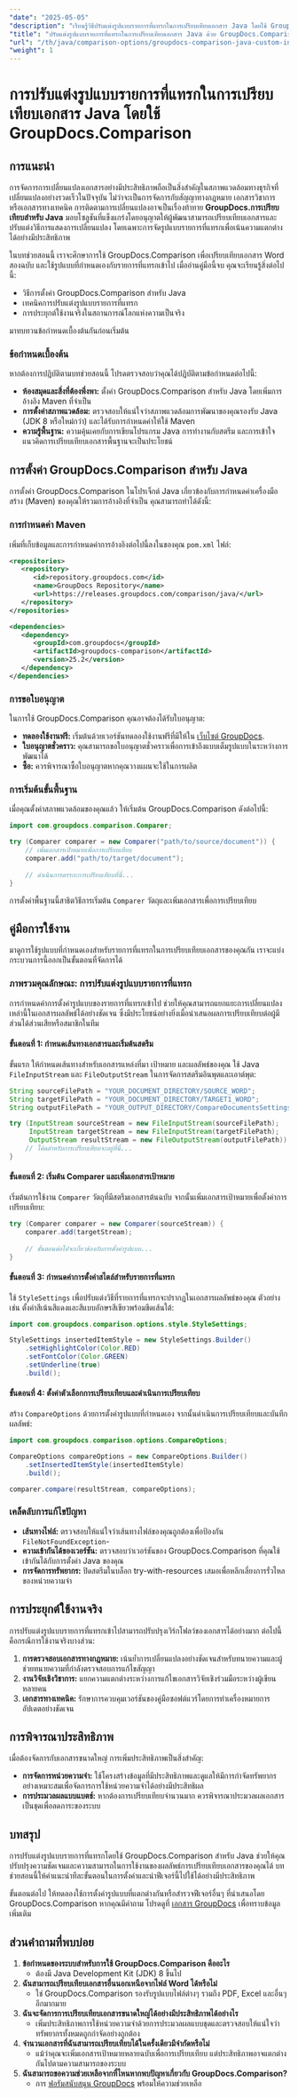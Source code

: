 ```yaml
---
"date": "2025-05-05"
"description": "เรียนรู้วิธีปรับแต่งรูปแบบรายการที่แทรกในการเปรียบเทียบเอกสาร Java โดยใช้ GroupDocs.Comparison เพื่อเพิ่มความชัดเจนและการใช้งาน"
"title": "ปรับแต่งรูปแบบรายการที่แทรกในการเปรียบเทียบเอกสาร Java ด้วย GroupDocs.Comparison"
"url": "/th/java/comparison-options/groupdocs-comparison-java-custom-inserted-item-styles/"
"weight": 1
---
```


# การปรับแต่งรูปแบบรายการที่แทรกในการเปรียบเทียบเอกสาร Java โดยใช้ GroupDocs.Comparison

## การแนะนำ

การจัดการการเปลี่ยนแปลงเอกสารอย่างมีประสิทธิภาพถือเป็นสิ่งสำคัญในสภาพแวดล้อมทางธุรกิจที่เปลี่ยนแปลงอย่างรวดเร็วในปัจจุบัน ไม่ว่าจะเป็นการจัดการกับสัญญาทางกฎหมาย เอกสารวิชาการ หรือเอกสารทางเทคนิค การติดตามการเปลี่ยนแปลงอาจเป็นเรื่องท้าทาย **GroupDocs.การเปรียบเทียบสำหรับ Java** มอบโซลูชันที่แข็งแกร่งโดยอนุญาตให้ผู้พัฒนาสามารถเปรียบเทียบเอกสารและปรับแต่งวิธีการแสดงการเปลี่ยนแปลง โดยเฉพาะการจัดรูปแบบรายการที่แทรกเพื่อเน้นความแตกต่างได้อย่างมีประสิทธิภาพ

ในบทช่วยสอนนี้ เราจะศึกษาการใช้ GroupDocs.Comparison เพื่อเปรียบเทียบเอกสาร Word สองฉบับ และใช้รูปแบบที่กำหนดเองกับรายการที่แทรกเข้าไป เมื่ออ่านคู่มือนี้จบ คุณจะเรียนรู้สิ่งต่อไปนี้:
- วิธีการตั้งค่า GroupDocs.Comparison สำหรับ Java
- เทคนิคการปรับแต่งรูปแบบรายการที่แทรก
- การประยุกต์ใช้งานจริงในสถานการณ์โลกแห่งความเป็นจริง

มาทบทวนข้อกำหนดเบื้องต้นกันก่อนเริ่มต้น

### ข้อกำหนดเบื้องต้น

หากต้องการปฏิบัติตามบทช่วยสอนนี้ โปรดตรวจสอบว่าคุณได้ปฏิบัติตามข้อกำหนดต่อไปนี้:
- **ห้องสมุดและสิ่งที่ต้องพึ่งพา:** ตั้งค่า GroupDocs.Comparison สำหรับ Java โดยเพิ่มการอ้างอิง Maven ที่จำเป็น
- **การตั้งค่าสภาพแวดล้อม:** ตรวจสอบให้แน่ใจว่าสภาพแวดล้อมการพัฒนาของคุณรองรับ Java (JDK 8 หรือใหม่กว่า) และได้รับการกำหนดค่าให้ใช้ Maven
- **ความรู้พื้นฐาน:** ความคุ้นเคยกับการเขียนโปรแกรม Java การทำงานกับสตรีม และการเข้าใจแนวคิดการเปรียบเทียบเอกสารพื้นฐานจะเป็นประโยชน์

## การตั้งค่า GroupDocs.Comparison สำหรับ Java

การตั้งค่า GroupDocs.Comparison ในโปรเจ็กต์ Java เกี่ยวข้องกับการกำหนดค่าเครื่องมือสร้าง (Maven) ของคุณให้รวมการอ้างอิงที่จำเป็น คุณสามารถทำได้ดังนี้:

### การกำหนดค่า Maven

เพิ่มที่เก็บข้อมูลและการกำหนดค่าการอ้างอิงต่อไปนี้ลงในของคุณ `pom.xml` ไฟล์:

```xml
<repositories>
   <repository>
      <id>repository.groupdocs.com</id>
      <name>GroupDocs Repository</name>
      <url>https://releases.groupdocs.com/comparison/java/</url>
   </repository>
</repositories>

<dependencies>
   <dependency>
      <groupId>com.groupdocs</groupId>
      <artifactId>groupdocs-comparison</artifactId>
      <version>25.2</version>
   </dependency>
</dependencies>
```

### การขอใบอนุญาต

ในการใช้ GroupDocs.Comparison คุณอาจต้องได้รับใบอนุญาต:
- **ทดลองใช้งานฟรี:** เริ่มต้นด้วยเวอร์ชันทดลองใช้งานฟรีที่มีให้ใน [เว็บไซต์ GroupDocs](https://releases-groupdocs.com/comparison/java/).
- **ใบอนุญาตชั่วคราว:** คุณสามารถขอใบอนุญาตชั่วคราวเพื่อการเข้าถึงแบบเต็มรูปแบบในระหว่างการพัฒนาได้
- **ซื้อ:** ควรพิจารณาซื้อใบอนุญาตหากคุณวางแผนจะใช้ในการผลิต

### การเริ่มต้นขั้นพื้นฐาน

เมื่อคุณตั้งค่าสภาพแวดล้อมของคุณแล้ว ให้เริ่มต้น GroupDocs.Comparison ดังต่อไปนี้:

```java
import com.groupdocs.comparison.Comparer;

try (Comparer comparer = new Comparer("path/to/source/document")) {
    // เพิ่มเอกสารเป้าหมายเพื่อการเปรียบเทียบ
    comparer.add("path/to/target/document");
    
    // ดำเนินการตรรกะการเปรียบเทียบที่นี่...
}
```

การตั้งค่าพื้นฐานนี้สาธิตวิธีการเริ่มต้น `Comparer` วัตถุและเพิ่มเอกสารเพื่อการเปรียบเทียบ

## คู่มือการใช้งาน

มาดูการใช้รูปแบบที่กำหนดเองสำหรับรายการที่แทรกในการเปรียบเทียบเอกสารของคุณกัน เราจะแบ่งกระบวนการนี้ออกเป็นขั้นตอนที่จัดการได้

### ภาพรวมคุณลักษณะ: การปรับแต่งรูปแบบรายการที่แทรก

การกำหนดค่าการตั้งค่ารูปแบบของรายการที่แทรกเข้าไป ช่วยให้คุณสามารถแยกแยะการเปลี่ยนแปลงเหล่านี้ในเอกสารผลลัพธ์ได้อย่างชัดเจน ซึ่งมีประโยชน์อย่างยิ่งเมื่อนำเสนอผลการเปรียบเทียบต่อผู้มีส่วนได้ส่วนเสียหรือสมาชิกในทีม

#### ขั้นตอนที่ 1: กำหนดเส้นทางเอกสารและเริ่มต้นสตรีม

ขั้นแรก ให้กำหนดเส้นทางสำหรับเอกสารแหล่งที่มา เป้าหมาย และผลลัพธ์ของคุณ ใช้ Java `FileInputStream` และ `FileOutputStream` ในการจัดการสตรีมอินพุตและเอาต์พุต:

```java
String sourceFilePath = "YOUR_DOCUMENT_DIRECTORY/SOURCE_WORD";
String targetFilePath = "YOUR_DOCUMENT_DIRECTORY/TARGET1_WORD";
String outputFilePath = "YOUR_OUTPUT_DIRECTORY/CompareDocumentsSettingsStream.result.docx";

try (InputStream sourceStream = new FileInputStream(sourceFilePath);
     InputStream targetStream = new FileInputStream(targetFilePath);
     OutputStream resultStream = new FileOutputStream(outputFilePath)) {
    // โค้ดสำหรับการเปรียบเทียบจะอยู่ที่นี่...
}
```

#### ขั้นตอนที่ 2: เริ่มต้น Comparer และเพิ่มเอกสารเป้าหมาย

เริ่มต้นการใช้งาน `Comparer` วัตถุที่มีสตรีมเอกสารต้นฉบับ จากนั้นเพิ่มเอกสารเป้าหมายเพื่อตั้งค่าการเปรียบเทียบ:

```java
try (Comparer comparer = new Comparer(sourceStream)) {
    comparer.add(targetStream);
    
    // ขั้นตอนต่อไปจะเกี่ยวข้องกับการตั้งค่ารูปแบบ...
}
```

#### ขั้นตอนที่ 3: กำหนดค่าการตั้งค่าสไตล์สำหรับรายการที่แทรก

ใช้ `StyleSettings` เพื่อปรับแต่งวิธีที่รายการที่แทรกจะปรากฏในเอกสารผลลัพธ์ของคุณ ตัวอย่างเช่น ตั้งค่าสีเน้นสีแดงและสีแบบอักษรสีเขียวพร้อมขีดเส้นใต้:

```java
import com.groupdocs.comparison.options.style.StyleSettings;

StyleSettings insertedItemStyle = new StyleSettings.Builder()
    .setHighlightColor(Color.RED)
    .setFontColor(Color.GREEN)
    .setUnderline(true)
    .build();
```

#### ขั้นตอนที่ 4: ตั้งค่าตัวเลือกการเปรียบเทียบและดำเนินการเปรียบเทียบ

สร้าง `CompareOptions` ด้วยการตั้งค่ารูปแบบที่กำหนดเอง จากนั้นดำเนินการเปรียบเทียบและบันทึกผลลัพธ์:

```java
import com.groupdocs.comparison.options.CompareOptions;

CompareOptions compareOptions = new CompareOptions.Builder()
    .setInsertedItemStyle(insertedItemStyle)
    .build();

comparer.compare(resultStream, compareOptions);
```

### เคล็ดลับการแก้ไขปัญหา

- **เส้นทางไฟล์:** ตรวจสอบให้แน่ใจว่าเส้นทางไฟล์ของคุณถูกต้องเพื่อป้องกัน `FileNotFoundException`-
- **ความเข้ากันได้ของเวอร์ชัน:** ตรวจสอบว่าเวอร์ชันของ GroupDocs.Comparison ที่คุณใช้เข้ากันได้กับการตั้งค่า Java ของคุณ
- **การจัดการทรัพยากร:** ปิดสตรีมในบล็อก try-with-resources เสมอเพื่อหลีกเลี่ยงการรั่วไหลของหน่วยความจำ

## การประยุกต์ใช้งานจริง

การปรับแต่งรูปแบบรายการที่แทรกเข้าไปสามารถปรับปรุงเวิร์กโฟลว์ของเอกสารได้อย่างมาก ต่อไปนี้คือกรณีการใช้งานจริงบางส่วน:
1. **การตรวจสอบเอกสารทางกฎหมาย:** เน้นย้ำการเปลี่ยนแปลงอย่างชัดเจนสำหรับทนายความและผู้ช่วยทนายความที่กำลังตรวจสอบการแก้ไขสัญญา
2. **งานวิจัยเชิงวิชาการ:** แยกความแตกต่างระหว่างการแก้ไขเอกสารวิจัยเชิงร่วมมือระหว่างผู้เขียนหลายคน
3. **เอกสารทางเทคนิค:** รักษาการควบคุมเวอร์ชันของคู่มือซอฟต์แวร์โดยการทำเครื่องหมายการอัปเดตอย่างชัดเจน

## การพิจารณาประสิทธิภาพ

เมื่อต้องจัดการกับเอกสารขนาดใหญ่ การเพิ่มประสิทธิภาพเป็นสิ่งสำคัญ:
- **การจัดการหน่วยความจำ:** ใช้โครงสร้างข้อมูลที่มีประสิทธิภาพและดูแลให้มีการกำจัดทรัพยากรอย่างเหมาะสมเพื่อจัดการการใช้หน่วยความจำได้อย่างมีประสิทธิผล
- **การประมวลผลแบบแบตช์:** หากต้องการเปรียบเทียบจำนวนมาก ควรพิจารณาประมวลผลเอกสารเป็นชุดเพื่อลดภาระของระบบ

## บทสรุป

การปรับแต่งรูปแบบรายการที่แทรกโดยใช้ GroupDocs.Comparison สำหรับ Java ช่วยให้คุณปรับปรุงความชัดเจนและความสามารถในการใช้งานของผลลัพธ์การเปรียบเทียบเอกสารของคุณได้ บทช่วยสอนนี้ให้คำแนะนำทีละขั้นตอนในการตั้งค่าและนำฟีเจอร์นี้ไปใช้ได้อย่างมีประสิทธิภาพ

ขั้นตอนต่อไป ให้ทดลองใช้การตั้งค่ารูปแบบที่แตกต่างกันหรือสำรวจฟีเจอร์อื่นๆ ที่นำเสนอโดย GroupDocs.Comparison หากคุณมีคำถาม โปรดดูที่ [เอกสาร GroupDocs](https://docs.groupdocs.com/comparison/java/) เพื่อทราบข้อมูลเพิ่มเติม

## ส่วนคำถามที่พบบ่อย

1. **ข้อกำหนดของระบบสำหรับการใช้ GroupDocs.Comparison คืออะไร**
   - ต้องมี Java Development Kit (JDK) 8 ขึ้นไป
2. **ฉันสามารถเปรียบเทียบเอกสารอื่นนอกเหนือจากไฟล์ Word ได้หรือไม่**
   - ใช่ GroupDocs.Comparison รองรับรูปแบบไฟล์ต่างๆ รวมถึง PDF, Excel และอื่นๆ อีกมากมาย
3. **ฉันจะจัดการการเปรียบเทียบเอกสารขนาดใหญ่ได้อย่างมีประสิทธิภาพได้อย่างไร**
   - เพิ่มประสิทธิภาพการใช้หน่วยความจำด้วยการประมวลผลแบบชุดและตรวจสอบให้แน่ใจว่าทรัพยากรทั้งหมดถูกกำจัดอย่างถูกต้อง
4. **จำนวนเอกสารที่ฉันสามารถเปรียบเทียบได้ในครั้งเดียวมีจำกัดหรือไม่**
   - แม้ว่าคุณจะเพิ่มเอกสารเป้าหมายหลายฉบับเพื่อการเปรียบเทียบ แต่ประสิทธิภาพอาจแตกต่างกันไปตามความสามารถของระบบ
5. **ฉันสามารถขอความช่วยเหลือจากที่ไหนหากพบปัญหาเกี่ยวกับ GroupDocs.Comparison?**
   - การ [ฟอรัมสนับสนุน GroupDocs](https://forum.groupdocs.com) พร้อมให้ความช่วยเหลือ